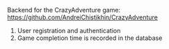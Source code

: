 Backend for the CrazyAdventure game:
https://github.com/AndreiChistikhin/CrazyAdventure

1) User registration and authentication
2) Game completion time is recorded in the database
